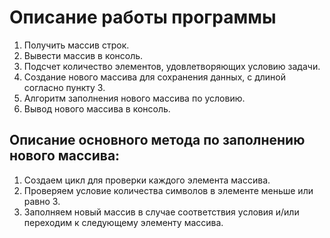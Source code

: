 # Описание работы программы

 1. Получить массив строк.
 2. Вывести массив в консоль.
 3. Подсчет количество элементов, удовлетворяющих условию задачи.
 4. Создание нового массива для сохранения данных, с длиной согласно пункту 3.
 5. Алгоритм заполнения нового массива по условию.
 6. Вывод нового массива в консоль.

## Описание основного метода по заполнению нового массива:

1. Создаем цикл для проверки каждого элемента массива.
2. Проверяем условие количества символов в элементе меньше или равно 3.
3. Заполняем новый массив в случае соответствия условия и/или переходим к следующему элементу массива.

